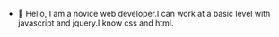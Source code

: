 - 👋 Hello, I am a novice web developer.I can work at a basic level with javascript and jquery.I know css and html.
